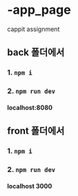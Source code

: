 # -app_page
cappit assignment

## back 폴더에서
### 1. ``` npm i ``` 
### 2. ``` npm run dev ```
#### localhost:8080  

## front 폴더에서
### 1. ```npm i ```
### 2. ```npm run dev```
#### localhost 3000
